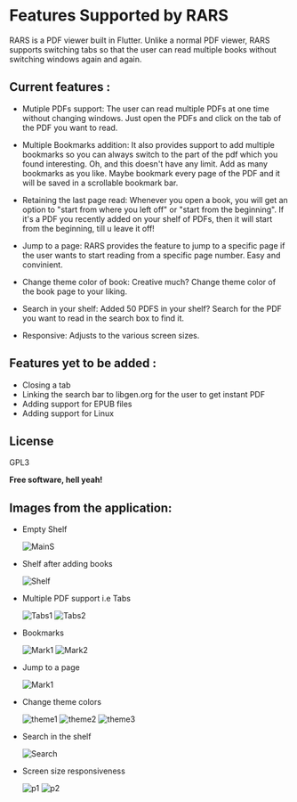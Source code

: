 # Features Supported by RARS

<!-- ![RARS logo](./RARS_logo.jpg) -->

RARS is a PDF viewer built in Flutter. Unlike a normal PDF viewer, RARS supports switching tabs so that the user can read multiple books without switching windows again and again. 

## Current features :  
- Mutiple PDFs support: The user can read multiple PDFs at one time without changing windows. Just open the PDFs and click on the tab of the PDF you want to read.

- Multiple Bookmarks addition: It also provides support to add multiple bookmarks so you can always switch to the part of the pdf which you found interesting. Oh, and this doesn't have any limit. Add as many bookmarks as you like. Maybe bookmark every page of the PDF and it will be saved in a scrollable bookmark bar. 

- Retaining the last page read: Whenever you open a book, you will get an option to "start from where you left off" or "start from the beginning". If it's a PDF you recently added on your shelf of PDFs, then it will start from the beginning, till u leave it off!


- Jump to a page: RARS provides the feature to jump to a specific page if the user wants to start reading from a specific page number. Easy and convinient.  

- Change theme color of book: Creative much? Change theme color of the book page to your liking. 

- Search in your shelf: Added 50 PDFS in your shelf? Search for the PDF you want to read in the search box to find it.

- Responsive: Adjusts to the various screen sizes. 

## Features yet to be added :
- Closing a tab
- Linking the search bar to libgen.org for the user to get instant PDF
- Adding support for EPUB files
- Adding support for Linux

## License

GPL3 

**Free software, hell yeah!**

## Images from the application: 

- Empty Shelf

  ![MainS](./main_screen.png)

- Shelf after adding books

  ![Shelf](./shelf.png)

- Multiple PDF support i.e Tabs 
  
  ![Tabs1](./tabs.png)
  ![Tabs2](./tabs2.png)

- Bookmarks 

  ![Mark1](./bookmark1.png)
  ![Mark2](./bookmark2.png)

- Jump to a page
    
   ![Mark1](./jump1.png)

- Change theme colors

    ![theme1](./theme1.png)
    ![theme2](./theme2.png)
    ![theme3](./theme3.png)

- Search in the shelf 

    ![Search](./solutions.png)

- Screen size responsiveness

    ![p1](./responsive1.png)
    ![p2](./responsive2.png)


    




